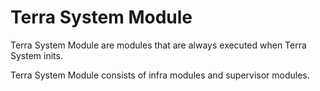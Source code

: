 # **Terra System Module**


Terra System Module are modules that are always executed when Terra System inits.


Terra System Module consists of infra modules and supervisor modules.